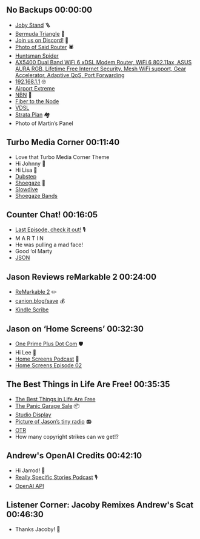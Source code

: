 ## No Backups 00:00:00
* [Joby Stand](https://joby.com/us-en/tripods/) 🪜
* [Bermuda Triangle](https://en.wikipedia.org/wiki/Bermuda_Triangle) 📐
* [Join us on Discord!](https://discord.gg/mzdB2ug) 💬
* [Photo of Said Router](https://feldnotes.com/uploads/2024/e8221193.jpeg) 🕷️
* [Huntsman Spider](https://en.wikipedia.org/wiki/Huntsman_spider)
* [AX5400 Dual Band WiFi 6 xDSL Modem Router, WiFi 6 802.11ax, ASUS AURA RGB, Lifetime Free Internet Security, Mesh WiFi support, Gear Accelerator, Adaptive QoS, Port Forwarding](https://www.asus.com/au/networking-iot-servers/modem-routers/all-series/dsl-ax82u/)
* [192.168.1.1](http://192.168.1.1) 🤓
* [Airport Extreme](https://en.wikipedia.org/wiki/AirPort_Extreme)
* [NBN](https://en.wikipedia.org/wiki/NBN_Co) 🐢
* [Fiber to the Node](https://en.wikipedia.org/wiki/Fiber_to_the_x)
* [VDSL](https://en.wikipedia.org/wiki/VDSL)
* [Strata Plan](https://ownhome.com/articles/what-is-a-strata-scheme) 🏘️
* Photo of Martin’s Panel

## Turbo Media Corner 00:11:40
* Love that Turbo Media Corner Theme
* Hi Johnny 👋
* Hi Lisa 👋
* [Dubstep](https://en.wikipedia.org/wiki/Dubstep)
* [Shoegaze](https://en.wikipedia.org/wiki/Shoegaze) 🎸
* [Slowdive](https://en.wikipedia.org/wiki/Slowdive)
* [Shoegaze Bands](https://en.wikipedia.org/wiki/List_of_shoegaze_bands)

## Counter Chat! 00:16:05
* [Last Episode, check it out!](https://listen.hemisphericviews.com/117) 🎙️
* M A R T I N
* He was pulling a mad face!
* Good ‘ol Marty
* [JSON](https://en.wikipedia.org/wiki/JSON)

## Jason Reviews reMarkable 2 00:24:00
* [ReMarkable 2](https://remarkable.com/store/remarkable-2) ✏️
* [canion.blog/save](https://canion.blog/save) 💰
* [Kindle Scribe](https://www.amazon.com/Kindle-Scribe-the-first-Kindle-for-reading-writing-journaling-and-sketching/dp/B09BS26B8B)

## Jason on ‘Home Screens’ 00:32:30
* [One Prime Plus Dot Com](https://oneprimeplus.com) 🛡️
* Hi Lee 👋
* [Home Screens Podcast](https://podcasters.spotify.com/pod/show/ljpuk/) 📱
* [Home Screens Episode 02](https://ljpuk.net/2024/08/17/home-screens-s1e2-jason-burk/)

## The Best Things in Life Are Free! 00:35:35
* [The Best Things in Life Are Free](https://www.youtube.com/watch?v=XOTuiAe2GEk)
* [The Panic Garage Sale](https://panic.com/garage-sale/) 📦
* [Studio Display](https://en.wikipedia.org/wiki/Apple_Studio_Display_%281998%E2%80%932004%29)
* [Picture of Jason’s tiny radio](https://cdn.hemisphericviews.com/118-jason-radio.jpg) 📻
* [OTR](https://en.wikipedia.org/wiki/Golden_Age_of_Radio)
* How many copyright strikes can we get!?

## Andrew's OpenAI Credits 00:42:10
* Hi Jarrod! 👋
* [Really Specific Stories Podcast](https://rsspod.net) 🎙️
* [OpenAI API](https://openai.com/api/)

## Listener Corner: Jacoby Remixes Andrew's Scat 00:46:30
* Thanks Jacoby! 🎉